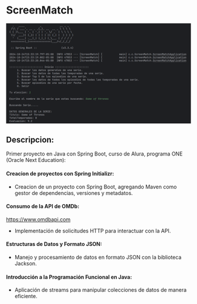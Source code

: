 # ScreenMatch 

![Consultando datos serie](./imagenes/inicio.png)

## Descripcion:
Primer proyecto en Java con Spring Boot, curso de Alura, programa
ONE (Oracle Next Education):

#### Creacion de proyectos con Spring Initializr:
- Creacion de un proyecto con Spring Boot, agregando Maven como gestor de
dependencias, versiones y metadatos.

#### Consumo de la API de OMDb: 
https://www.omdbapi.com
- Implementación de solicitudes HTTP para interactuar con la API.

#### Estructuras de Datos y Formato JSON: 
- Manejo y procesamiento de datos en formato JSON con la biblioteca Jackson.

#### Introducción a la Programación Funcional en Java: 
- Aplicación de streams para manipular colecciones de datos de manera eficiente.